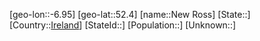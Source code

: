 ﻿---
location: [52.4,-6.95]
type: City
tags:
- geo/City


SpocWebEntityId: 32881
isDeleted: false
confidential: public

---
[geo-lon::-6.95]
[geo-lat::52.4]
[name::New Ross]
[State::]
[Country::[Ireland](geo/Continent/Europe/Ireland.md)]
[StateId::]
[Population::]
[Unknown::]

